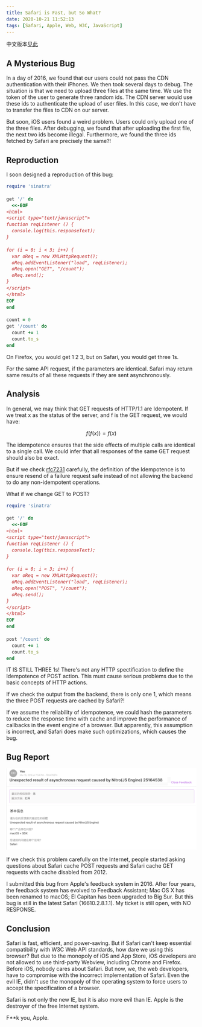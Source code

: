 ```yaml
---
title: Safari is Fast, but So What?
date: 2020-10-21 11:52:13
tags: [Safari, Apple, Web, W3C, JavaScript]
---
```


中文版本[见此](/2020/10/21/safari-is-fast-but-so-what/)

## A Mysterious Bug

In a day of 2016, we found that our users could not pass the CDN authentication with their iPhones. We then took several days to debug. The situation is that we need to upload three files at the same time. We use the token of the user to generate three random ids. The CDN server would use these ids to authenticate the upload of user files. In this case, we don't have to transfer the files to CDN on our server.

But soon, iOS users found a weird problem. Users could only upload one of the three files. After debugging, we found that after uploading the first file, the next two ids become illegal. Furthermore, we found the three ids fetched by Safari are precisely the same?!

## Reproduction

I soon designed a reproduction of this bug:

```ruby
require 'sinatra'

get '/' do
  <<-EOF
<html>
<script type="text/javascript">
function reqListener () {
  console.log(this.responseText);
}

for (i = 0; i < 3; i++) {
  var oReq = new XMLHttpRequest();
  oReq.addEventListener("load", reqListener);
  oReq.open("GET", "/count");
  oReq.send();
}
</script>
</html>
EOF
end

count = 0
get '/count' do
  count += 1
  count.to_s
end

```

On Firefox, you would get 1 2 3, but on Safari, you would get three 1s.

For the same API request, if the parameters are identical. Safari may return same results of all these requests if they are sent asynchronously.

## Analysis

In general, we may think that GET requests of HTTP/1.1 are Idempotent. If we treat x as the status of the server, and f is the GET request, we would have:

$$
f(f(x)) = f(x)
$$

The idempotence ensures that the side effects of multiple calls are identical to a single call. We could infer that all responses of the same GET request should also be exact.

But if we check [rfc7231](https://tools.ietf.org/html/rfc7231#section-4.2.2) carefully, the definition of the Idempotence is to ensure resend of a failure request safe instead of not allowing the backend to do any non-idempotent operations.

What if we change GET to POST?

```ruby
require 'sinatra'

get '/' do
  <<-EOF
<html>
<script type="text/javascript">
function reqListener () {
  console.log(this.responseText);
}

for (i = 0; i < 3; i++) {
  var oReq = new XMLHttpRequest();
  oReq.addEventListener("load", reqListener);
  oReq.open("POST", "/count");
  oReq.send();
}
</script>
</html>
EOF
end

post '/count' do
  count += 1
  count.to_s
end
```
IT IS STILL THREE 1s! There's not any HTTP spectification to define the Idempotence of POST action. This must cause serious problems due to the basic concepts of HTTP actions.

If we check the output from the backend, there is only one 1, which means the three POST requests are cached by Safari?!

If we assume the reliability of idempotence, we could hash the parameters to reduce the response time with cache and improve the performance of callbacks in the event engine of a browser. But apparently, this assumption is incorrect, and Safari does make such optimizations, which causes the bug.

## Bug Report

![Screenshot](/static/safari-js-bug.png)

If we check this problem carefully on the Internet, people started asking questions about Safari cache POST requests and Safari cache GET requests with cache disabled from 2012.

I submitted this bug from Apple's feedback system in 2016. After four years, the feedback system has evolved to Feedback Assistant; Mac OS X has been renamed to macOS; El Capitan has been upgraded to Big Sur. But this bug is still in the latest Safari (16610.2.8.1.1). My ticket is still open, with NO RESPONSE.

## Conclusion

Safari is fast, efficient, and power-saving. But if Safari can't keep essential compatibility with W3C Web API standards, how dare we using this browser? But due to the monopoly of iOS and App Store, iOS developers are not allowed to use third-party Webview, including Chrome and Firefox. Before iOS, nobody cares about Safari. But now, we, the web developers, have to compromise with the incorrect implementation of Safari. Even the evil IE, didn't use the monopoly of the operating system to force users to accept the specification of a browser.

Safari is not only the new IE, but it is also more evil than IE. Apple is the destroyer of the free Internet system.

F**k you, Apple.
